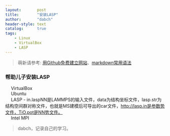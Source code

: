 ```yaml
---
layout:       post
title:        "安装LASP"
author:       "dabch"
header-style: text
catalog:      true
tags:
    - Linux
    - VirtualBox
    - LASP
---
```


> 萌新请参考: [用Github免费建立网站](https://www.bilibili.com/video/BV12H4y1N7Q4/)、[markdown常用语法](https://blog.csdn.net/Charmve/article/details/103717763)

### 帮助儿子安装LASP
&emsp; VirtualBox     
&emsp; Ubuntu      
&emsp; LASP - in.laspNN是LAMMPS的输入文件，data为结构坐标文件，lasp.str为结构空间群对称文件，也就是MS建模后可导出的car文件，http://lasp.in是参数势文件，TiO.pot是NN势文件。    
&emsp; Intel MPI    

>dabch，记录自己的学习。

